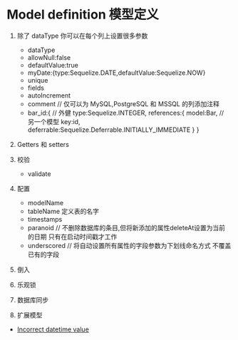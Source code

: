 # Model definition 模型定义

1.  除了 dataType 你可以在每个列上设置很多参数
    - dataType
    - allowNull:false
    - defaultValue:true
    - myDate:{type:Sequelize.DATE,defaultValue:Sequelize.NOW}
    - unique
    - fields
    - autoIncrement
    - comment   // 仅可以为 MySQL,PostgreSQL 和 MSSQL 的列添加注释
    - bar_id:{  // 外健
        type:Sequelize.INTEGER,
        references:{
            model:Bar, // 另一个模型
            key:id,
            deferrable:Sequelize.Deferrable.INITIALLY_IMMEDIATE
        }
    }

 2. Getters 和 setters  
 3. 校验
    - validate

 4. 配置
    - modelName 
    - tableName  定义表的名字
    - timestamps
    - paranoid // 不删除数据库的条目,但将新添加的属性deleteAt设置为当前的日期  只有在启动时间戳才工作
    - underscored // 将自动设置所有属性的字段参数为下划线命名方式   不覆盖已有的字段


  5. 倒入 

  6. 乐观锁
  7. 数据库同步
  8. 扩展模型




  * [Incorrect datetime value](https://www.cnblogs.com/huanhang/p/7050757.html)